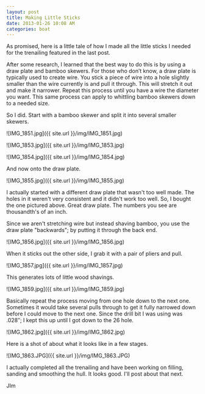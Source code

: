 ```yaml
---
layout: post
title: Making Little Sticks
date: 2013-01-26 10:08 AM
categories: boat
---
```


As promised, here is a little tale of how I made all the little sticks I needed for the trenailing featured in the last post.

After some research, I learned that the best way to do this is by using a draw plate and bamboo skewers. For those who don&#8217;t know, a draw plate is typically used to create wire. You stick a piece of wire into a hole slightly smaller than the wire currently is and pull it through. This will stretch it out and make it narrower. Repeat this process until you have a wire the diameter you want. This same process can apply to whittling bamboo skewers down to a needed size. 

So I did. Start with a bamboo skewer and split it into several smaller skewers.

![IMG_1851.jpg]({{ site.url }}/img/IMG_1851.jpg)

![IMG_1853.jpg]({{ site.url }}/img/IMG_1853.jpg)

![IMG_1854.jpg]({{ site.url }}/img/IMG_1854.jpg)

And now onto the draw plate.

![IMG_1855.jpg]({{ site.url }}/img/IMG_1855.jpg)

I actually started with a different draw plate that wasn't too well made. The holes in it weren't very consistent and it didn't work too well. So, I bought the one pictured above. Great draw plate. The numbers you see are thousandth's of an inch. 

Since we aren't stretching wire but instead shaving bamboo, you use the draw plate "backwards"; by putting it through the back end. 

![IMG_1856.jpg]({{ site.url }}/img/IMG_1856.jpg)

When it sticks out the other side, I grab it with a pair of pliers and pull. 

![IMG_1857.jpg]({{ site.url }}/img/IMG_1857.jpg)

This generates lots of little wood shavings. 

![IMG_1859.jpg]({{ site.url }}/img/IMG_1859.jpg)

Basically repeat the process moving from one hole down to the next one. Sometimes it would take several pulls through to get it fully narrowed down before I could move to the next one. Since the drill bit I was using was .028&#8243;; I kept this up until I got down to the 26 hole. 

![IMG_1862.jpg]({{ site.url }}/img/IMG_1862.jpg)

Here is a shot of about what it looks like in a few stages.

![IMG_1863.JPG]({{ site.url }}/img/IMG_1863.JPG)

I actually completed all the trenailing and have been working on filling, sanding and smoothing the hull. It looks good. I'll post about that next. 

JIm
